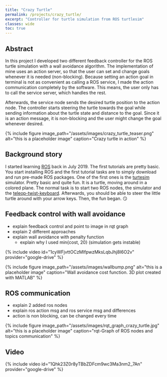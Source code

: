```yaml
---
title: "Crazy Turtle"
permalink: /projects/crazy_turtle/
excerpt: "Controller for turtle simulation from ROS turtlesim"
classes: wide
toc: true
---
```


## Abstract

In this project I developed two different feedback controller for the ROS turtle simulation with a wall avoidance algorithm. The implementation of mine uses an action server, so that the user can set and change goals whenever it is needed (non-blocking). Because setting an action goal in terminal is not as convenient as calling a ROS service, I made the action communication completely by the software. This means, the user only has to call the service server, which handles the rest. 

Afterwards, the service node sends the desired turtle position to the action node. The controller starts steering the turtle towards the goal while sending information about the turtle state and distance to the goal. Since it is an action message, it is non-blocking and the user might change the goal whenever desired.

{% include figure image_path="/assets/images/crazy_turtle_teaser.png" alt="this is a placeholder image" caption="Crazy turtle in action" %}

## Background story

   I started learning [ROS](https://www.ros.org/) back in July 2019. The first tutorials are pretty basic. You start
installing ROS and the first tutorial tasks are to simply download and run pre-made ROS packages. One
of the first ones is the [turtesim](http://wiki.ros.org/turtlesim) simulator. Pretty basic and quite fun. It is a turtle, moving around in a colored plane. The normal task is to start two ROS nodes, the simulator and the [teleop-twist-keyboard](http://wiki.ros.org/teleop_twist_keyboard). Afterwards, you should be able to steer the little turtle around with your arrow keys. Then, the fun began. :smirk:

## Feedback control with wall avoidance

- explain feedback control and point to image in rqt graph
- explain 2 different approaches
- explain wall avoidance with penalty function
	- explain why I used min{cost, 20} (simulation gets instable)

{% include video id="1cyWFjvttOCzMIfpwzMksLqbJhj8I6O2v" provider="google-drive" %}

{% include figure image_path="/assets/images/wallbump.png" alt="this is a placeholder image" caption="Wall avoidance cost function. 3D plot created with MATLAB" %}


## ROS communication

- explain 2 added ros nodes
- explain ros action msg and ros service msg and differences
- action is non blocking, can be changed every time

{% include figure image_path="/assets/images/rqt_graph_crazy_turtle.jpg" alt="this is a placeholder image" caption="rqt-Graph of ROS nodes and topics communication" %}


## Video

{% include video id="1Qhk23Z0r8yTBbZDFcm9wc3Ma3nm2_7An" provider="google-drive" %}
